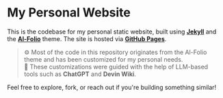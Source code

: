 # My Personal Website

This is the codebase for my personal static website, built using **[Jekyll](https://jekyllrb.com/)** and the **[Al-Folio](https://github.com/alshedivat/al-folio)** theme. The site is hosted via **[GitHub Pages](https://pages.github.com/)**.

> ⚙️ Most of the code in this repository originates from the Al-Folio theme and has been customized for my personal needs.  
> 🧠 These customizations were guided with the help of LLM-based tools such as **ChatGPT** and **Devin Wiki**.

Feel free to explore, fork, or reach out if you're building something similar!
